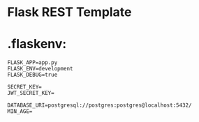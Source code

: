 # Flask REST Template

# .flaskenv:
```
FLASK_APP=app.py
FLASK_ENV=development
FLASK_DEBUG=true

SECRET_KEY=
JWT_SECRET_KEY=

DATABASE_URI=postgresql://postgres:postgres@localhost:5432/
MIN_AGE=
```